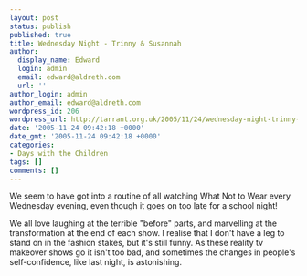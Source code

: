 ```yaml
---
layout: post
status: publish
published: true
title: Wednesday Night - Trinny & Susannah
author:
  display_name: Edward
  login: admin
  email: edward@aldreth.com
  url: ''
author_login: admin
author_email: edward@aldreth.com
wordpress_id: 206
wordpress_url: http://tarrant.org.uk/2005/11/24/wednesday-night-trinny-susannah/
date: '2005-11-24 09:42:18 +0000'
date_gmt: '2005-11-24 09:42:18 +0000'
categories:
- Days with the Children
tags: []
comments: []
---
```

<p>We seem to have got into a routine of all watching What Not to Wear every Wednesday evening, even though it goes on too late for a school night!</p>
<p>We all love laughing at the terrible "before" parts, and marvelling at the transformation at the end of each show.  I realise that I don't have a leg to stand on in the fashion stakes, but it's still funny.  As these reality tv makeover shows go it isn't too bad, and sometimes the changes in people's self-confidence, like last night,  is astonishing.</p>
